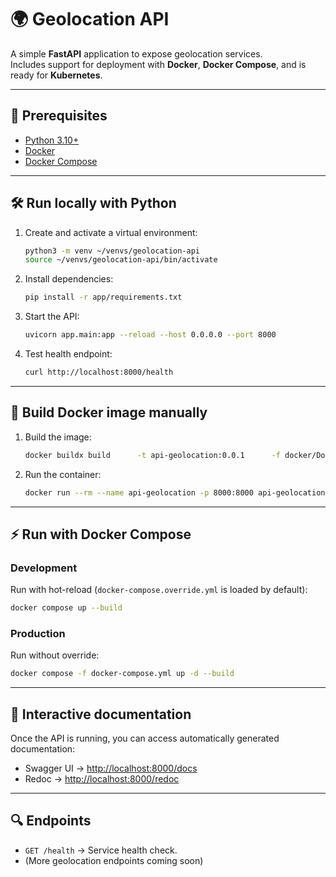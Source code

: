 # 🌍 Geolocation API

A simple **FastAPI** application to expose geolocation services.  
Includes support for deployment with **Docker**, **Docker Compose**, and is ready for **Kubernetes**.

---

## 🚀 Prerequisites

- [Python 3.10+](https://www.python.org/)
- [Docker](https://docs.docker.com/get-docker/)
- [Docker Compose](https://docs.docker.com/compose/)

---

## 🛠️ Run locally with Python

1. Create and activate a virtual environment:
   ```bash
   python3 -m venv ~/venvs/geolocation-api
   source ~/venvs/geolocation-api/bin/activate
   ```

2. Install dependencies:
   ```bash
   pip install -r app/requirements.txt
   ```

3. Start the API:
   ```bash
   uvicorn app.main:app --reload --host 0.0.0.0 --port 8000
   ```

4. Test health endpoint:
   ```bash
   curl http://localhost:8000/health
   ```

---

## 🐳 Build Docker image manually

1. Build the image:
   ```bash
   docker buildx build      -t api-geolocation:0.0.1      -f docker/Dockerfile      .      --load
   ```

2. Run the container:
   ```bash
   docker run --rm --name api-geolocation -p 8000:8000 api-geolocation:0.0.1
   ```

---

## ⚡ Run with Docker Compose

### Development
Run with hot-reload (`docker-compose.override.yml` is loaded by default):
```bash
docker compose up --build
```

### Production
Run without override:
```bash
docker compose -f docker-compose.yml up -d --build
```

---

## 📖 Interactive documentation

Once the API is running, you can access automatically generated documentation:

- Swagger UI → [http://localhost:8000/docs](http://localhost:8000/docs)  
- Redoc → [http://localhost:8000/redoc](http://localhost:8000/redoc)

---

## 🔍 Endpoints

- `GET /health` → Service health check.  
- (More geolocation endpoints coming soon)

